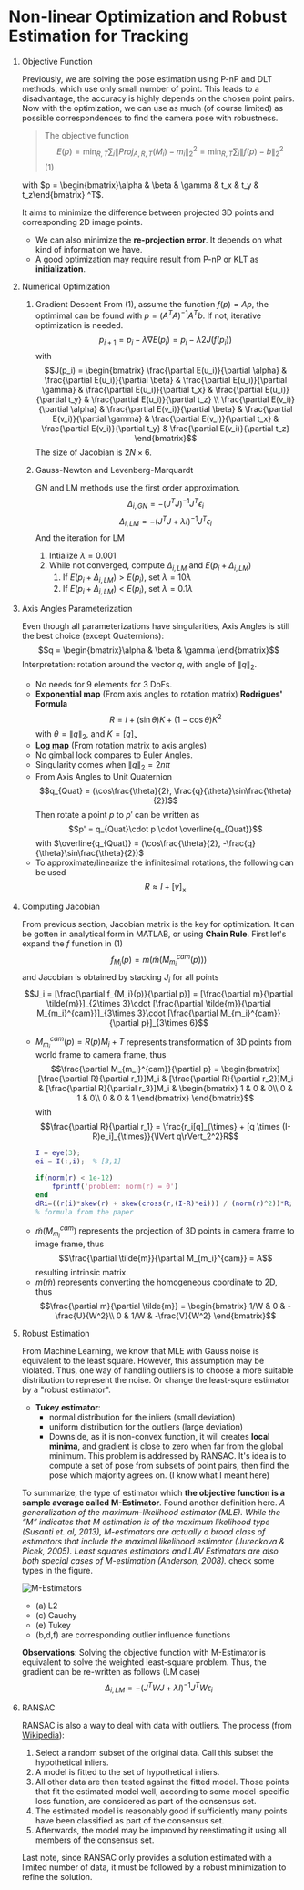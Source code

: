# Non-linear Optimization and Robust Estimation for Tracking

1. Objective Function
    
    Previously, we are solving the pose estimation using P-nP and DLT methods, which use only small number of point. This leads to a disadvantage, the accuracy is highly depends on the chosen point pairs. Now with the optimization, we can use as much (of course limited) as possible correspondences to find the camera pose with robustness. 
    > The objective function
    > $$E(p) = \min_{R, T} \sum_i \lVert Proj_{A, R, T}(M_i) - m_i \rVert _2^2 = \min_{R, T} \sum_i \lVert f(p) - b \rVert_2^2$$ (1)

    with $p = \begin{bmatrix}\alpha & \beta & \gamma & t_x & t_y & t_z\end{bmatrix} ^T$. 

    It aims to minimize the difference between projected 3D points and corresponding 2D image points. 
    * We can also minimize the **re-projection error**. It depends on what kind of information we have.
    * A good optimization may require result from P-nP or KLT as **initialization**.

2. Numerical Optimization 
   1. Gradient Descent
      From (1), assume the function $f(p) = Ap$, the optimimal can be found with $p=(A^TA)^{-1}A^Tb$. If not, iterative optimization is needed.
      $$p_{i+1} = p_i - \lambda\nabla E(p_i) = p_i - \lambda 2J(f(p_i))$$
      with 
      $$J(p_i) = \begin{bmatrix}
          \frac{\partial E(u_i)}{\partial \alpha} & \frac{\partial E(u_i)}{\partial \beta} & \frac{\partial E(u_i)}{\partial \gamma} & \frac{\partial E(u_i)}{\partial t_x} & \frac{\partial E(u_i)}{\partial t_y} & \frac{\partial E(u_i)}{\partial t_z} \\
          \frac{\partial E(v_i)}{\partial \alpha} & \frac{\partial E(v_i)}{\partial \beta} & \frac{\partial E(v_i)}{\partial \gamma} & \frac{\partial E(v_i)}{\partial t_x} & \frac{\partial E(v_i)}{\partial t_y} & \frac{\partial E(v_i)}{\partial t_z}
      \end{bmatrix}$$
      The size of Jacobian is $2N \times 6$.
   2. Gauss-Newton and Levenberg-Marquardt

        GN and LM methods use the first order approximation.
        $$\Delta_{i, GN} = -(J^TJ)^{-1}J^T \epsilon_i$$
        $$\Delta_{i, LM} = -(J^TJ + \lambda I)^{-1}J^T \epsilon_i$$
        And the iteration for LM
        
        1. Intialize $\lambda = 0.001$
        2. While not converged, compute $\Delta_{i, LM}$ and $E(p_i + \Delta_{i, LM})$
           1. If $E(p_i + \Delta_{i, LM}) > E(p_i)$, set $\lambda = 10\lambda$
           2. If $E(p_i + \Delta_{i, LM}) < E(p_i)$, set $\lambda = 0.1\lambda$

3. Axis Angles Parameterization
    
    Even though all parameterizations have singularities, Axis Angles is still the best choice (except Quaternions):
    $$q = \begin{bmatrix}\alpha & \beta & \gamma \end{bmatrix}$$
    Interpretation: rotation around the vector $q$, with angle of $\lVert q\rVert_2$.
    * No needs for 9 elements for 3 DoFs.
    * **Exponential map** (From axis angles to rotation matrix) **Rodrigues' Formula**
        $$R = I + (\sin\theta)K + (1-\cos\theta)K^2$$
        with $\theta = \lVert q\rVert_2$, and $K = [q]_{\times}$
    * [**Log map**](https://en.wikipedia.org/wiki/Axis–angle_representation#Log_map_from_SO(3)_to_%7F'"`UNIQ--postMath-0000000D-QINU`"'%7F(3)) (From rotation matrix to axis angles)
    * No gimbal lock compares to Euler Angles.
    * Singularity comes when $\lVert q\rVert_2 = 2n\pi$
    * From Axis Angles to Unit Quaternion
        $$q_{Quat} = (\cos\frac{\theta}{2}, \frac{q}{\theta}\sin\frac{\theta}{2})$$
        Then rotate a point $p$ to $p'$ can be written as
        $$p' = q_{Quat}\cdot p \cdot \overline{q_{Quat}}$$
        with $\overline{q_{Quat}} = (\cos\frac{\theta}{2}, -\frac{q}{\theta}\sin\frac{\theta}{2})$
    * To approximate/linearize the infinitesimal rotations, the following can be used
        $$R \approx I + [v]_{\times}$$

4. Computing Jacobian
    
    From previous section, Jacobian matrix is the key for optimization. It can be gotten in analytical form in MATLAB, or using **Chain Rule**. First let's expand the $f$ function in (1)
    $$f_{M_i}(p) = m(\tilde{m}(M_{m_i}^{cam}(p)))$$
    and Jacobian is obtained by stacking $J_i$ for all points
    $$J_i = [\frac{\partial f_{M_i}(p)}{\partial p}] = [\frac{\partial m}{\partial \tilde{m}}]_{2\times 3}\cdot [\frac{\partial \tilde{m}}{\partial M_{m_i}^{cam}}]_{3\times 3}\cdot [\frac{\partial M_{m_i}^{cam}}{\partial p}]_{3\times 6}$$

    * $M_{m_i}^{cam}(p) = R(p)M_i + T$ represents transformation of 3D points from world frame to camera frame, thus
        $$\frac{\partial M_{m_i}^{cam}}{\partial p} = \begin{bmatrix}
            [\frac{\partial R}{\partial r_1}]M_i & [\frac{\partial R}{\partial r_2}]M_i & [\frac{\partial R}{\partial r_3}]M_i & \begin{bmatrix}
                1 & 0 & 0\\
                0 & 1 & 0\\
                0 & 0 & 1
            \end{bmatrix}
        \end{bmatrix}$$
        with
        $$\frac{\partial R}{\partial r_1} = \frac{r_i[q]_{\times} + [q \times (I-R)e_i]_{\times}}{\lVert q\rVert_2^2}R$$
        ```matlab
        I = eye(3);
        ei = I(:,i);  % [3,1]
        
        if(norm(r) < 1e-12)
            fprintf('problem: norm(r) = 0')
        end
        dRi=((r(i)*skew(r) + skew(cross(r,(I-R)*ei))) / (norm(r)^2))*R;    
        % formula from the paper
        ```
    * $\tilde{m}(M_{m_i}^{cam})$ represents the projection of 3D points in camera frame to image frame, thus
        $$\frac{\partial \tilde{m}}{\partial M_{m_i}^{cam}} = A$$
        resulting intrinsic matrix.
    * $m(\tilde{m})$ represents converting the homogeneous coordinate to 2D, thus
        $$\frac{\partial m}{\partial \tilde{m}} = \begin{bmatrix}
            1/W & 0 & -\frac{U}{W^2}\\
            0 & 1/W & -\frac{V}{W^2}
        \end{bmatrix}$$

5. Robust Estimation
    
    From Machine Learning, we know that MLE with Gauss noise is equivalent to the least square. However, this assumption may be violated. Thus, one way of handling outliers is to choose a more suitable distribution to represent the noise. Or change the least-squre estimator by a "robust estimator".
    * **Tukey estimator**: 
      * normal distribution for the inliers (small deviation)
      * uniform distribution for the outliers (large deviation)
      * Downside, as it is non-convex function, it will creates **local minima**, and gradient is close to zero when far from the global minimum. This problem is addressed by RANSAC. It's idea is to compute a set of pose from subsets of point pairs, then find the pose which majority agrees on. (I know what I meant here) 
    
    To summarize, the type of estimator which **the objective function is a sample average called M-Estimator**. Found another definition here. *A generalization of the maximum-likelihood estimator (MLE).* *While the “M” indicates that M estimation is of the maximum likelihood type (Susanti et. al, 2013), M-estimators are actually a broad class of estimators that include the maximal likelihood estimator (Jureckova & Picek, 2005). Least squares estimators and LAV Estimators are also both special cases of M-estimation (Anderson, 2008).* check some types in the figure. 
    
    ![M-Estimators](https://www.researchgate.net/profile/Peter_Claes/publication/221810073/figure/fig2/AS:213903339462660@1428009938150/M-estimators-Different-M-estimators-left-column-and-their-outlier-influence-functions.png)

    * (a) L2
    * (c) Cauchy
    * (e) Tukey
    * (b,d,f) are corresponding outlier influence functions 

    **Observations**: Solving the objective function with M-Estimator is equivalent to solve the weighted least-square problem. Thus, the gradient can be re-written as follows (LM case)
    $$\Delta_{i, LM} = -(J^TWJ + \lambda I)^{-1}J^TW \epsilon_i$$

6. RANSAC
   
   RANSAC is also a way to deal with data with outliers. The process (from [Wikipedia](https://en.wikipedia.org/wiki/Random_sample_consensus)):
   1. Select a random subset of the original data. Call this subset the hypothetical inliers.
   2. A model is fitted to the set of hypothetical inliers.
   3. All other data are then tested against the fitted model. Those points that fit the estimated model well, according to some model-specific loss function, are considered as part of the consensus set.
   4. The estimated model is reasonably good if sufficiently many points have been classified as part of the consensus set.
   5. Afterwards, the model may be improved by reestimating it using all members of the consensus set.

    Last note, since RANSAC only provides a solution estimated with a limited number of data, it must be followed by a robust minimization to refine the solution.